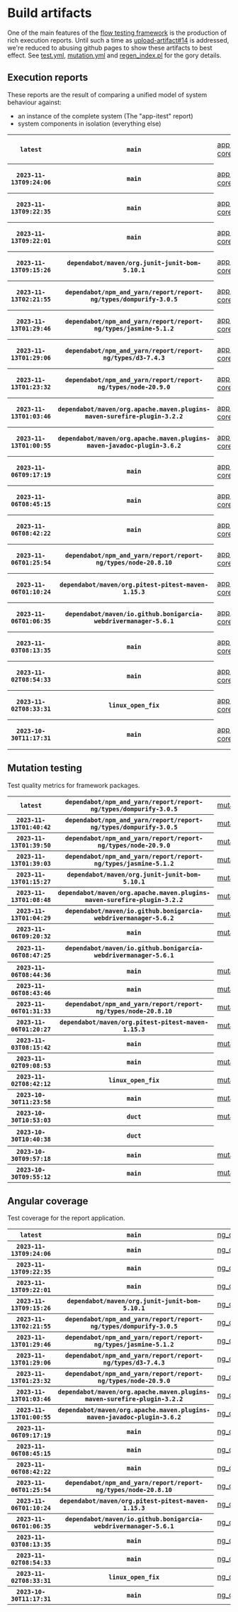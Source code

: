 # Build artifacts

One of the main features of the [flow testing framework](https://github.com/Mastercard/flow) is the production of rich execution reports.
Until such a time as [upload-artifact#14](https://github.com/actions/upload-artifact/issues/14) is addressed, we're reduced to abusing github pages to show these artifacts to best effect.
See [test.yml](https://github.com/Mastercard/flow/blob/main/.github/workflows/test.yml), [mutation.yml](https://github.com/Mastercard/flow/blob/main/.github/workflows/mutation.yml) and [regen_index.pl](https://github.com/Mastercard/flow/blob/pages/regen_index.pl) for the gory details.

## Execution reports

These reports are the result of comparing a unified model of system behaviour against:
 * an instance of the complete system (The "app-itest" report)
 * system components in isolation (everything else)

<!-- start:execution -->
<table>
	<tbody>
		<tr> <th><code>latest</code></th>
			 <th><code>main</code></th>
			<td><a href="execution/latest/app-core/target/mctf/latest/index.html">app-core</a></td>
			<td><a href="execution/latest/app-histogram/target/mctf/latest/index.html">app-histogram</a></td>
			<td><a href="execution/latest/app-itest/target/mctf/latest/index.html">app-itest</a></td>
			<td><a href="execution/latest/app-queue/target/mctf/latest/index.html">app-queue</a></td>
			<td><a href="execution/latest/app-store/target/mctf/latest/index.html">app-store</a></td>
			<td><a href="execution/latest/app-ui/target/mctf/latest/index.html">app-ui</a></td>
			<td><a href="execution/latest/app-web-ui/target/mctf/latest/index.html">app-web-ui</a></td>
		</tr>
		<tr> <th><code>2023-11-13T09:24:06</code></th>
			 <th><code>main</code></th>
			<td><a href="execution/1699867446/app-core/target/mctf/latest/index.html">app-core</a></td>
			<td><a href="execution/1699867446/app-histogram/target/mctf/latest/index.html">app-histogram</a></td>
			<td><a href="execution/1699867446/app-itest/target/mctf/latest/index.html">app-itest</a></td>
			<td><a href="execution/1699867446/app-queue/target/mctf/latest/index.html">app-queue</a></td>
			<td><a href="execution/1699867446/app-store/target/mctf/latest/index.html">app-store</a></td>
			<td><a href="execution/1699867446/app-ui/target/mctf/latest/index.html">app-ui</a></td>
			<td><a href="execution/1699867446/app-web-ui/target/mctf/latest/index.html">app-web-ui</a></td>
		</tr>
		<tr> <th><code>2023-11-13T09:22:35</code></th>
			 <th><code>main</code></th>
			<td><a href="execution/1699867355/app-core/target/mctf/latest/index.html">app-core</a></td>
			<td><a href="execution/1699867355/app-histogram/target/mctf/latest/index.html">app-histogram</a></td>
			<td><a href="execution/1699867355/app-itest/target/mctf/latest/index.html">app-itest</a></td>
			<td><a href="execution/1699867355/app-queue/target/mctf/latest/index.html">app-queue</a></td>
			<td><a href="execution/1699867355/app-store/target/mctf/latest/index.html">app-store</a></td>
			<td><a href="execution/1699867355/app-ui/target/mctf/latest/index.html">app-ui</a></td>
			<td><a href="execution/1699867355/app-web-ui/target/mctf/latest/index.html">app-web-ui</a></td>
		</tr>
		<tr> <th><code>2023-11-13T09:22:01</code></th>
			 <th><code>main</code></th>
			<td><a href="execution/1699867321/app-core/target/mctf/latest/index.html">app-core</a></td>
			<td><a href="execution/1699867321/app-histogram/target/mctf/latest/index.html">app-histogram</a></td>
			<td><a href="execution/1699867321/app-itest/target/mctf/latest/index.html">app-itest</a></td>
			<td><a href="execution/1699867321/app-queue/target/mctf/latest/index.html">app-queue</a></td>
			<td><a href="execution/1699867321/app-store/target/mctf/latest/index.html">app-store</a></td>
			<td><a href="execution/1699867321/app-ui/target/mctf/latest/index.html">app-ui</a></td>
			<td><a href="execution/1699867321/app-web-ui/target/mctf/latest/index.html">app-web-ui</a></td>
		</tr>
		<tr> <th><code>2023-11-13T09:15:26</code></th>
			 <th><code>dependabot/maven/org.junit-junit-bom-5.10.1</code></th>
			<td><a href="execution/1699866926/app-core/target/mctf/latest/index.html">app-core</a></td>
			<td><a href="execution/1699866926/app-histogram/target/mctf/latest/index.html">app-histogram</a></td>
			<td><a href="execution/1699866926/app-itest/target/mctf/latest/index.html">app-itest</a></td>
			<td><a href="execution/1699866926/app-queue/target/mctf/latest/index.html">app-queue</a></td>
			<td><a href="execution/1699866926/app-store/target/mctf/latest/index.html">app-store</a></td>
			<td><a href="execution/1699866926/app-ui/target/mctf/latest/index.html">app-ui</a></td>
			<td><a href="execution/1699866926/app-web-ui/target/mctf/latest/index.html">app-web-ui</a></td>
		</tr>
		<tr> <th><code>2023-11-13T02:21:55</code></th>
			 <th><code>dependabot/npm_and_yarn/report/report-ng/types/dompurify-3.0.5</code></th>
			<td><a href="execution/1699842115/app-core/target/mctf/latest/index.html">app-core</a></td>
			<td><a href="execution/1699842115/app-histogram/target/mctf/latest/index.html">app-histogram</a></td>
			<td><a href="execution/1699842115/app-itest/target/mctf/latest/index.html">app-itest</a></td>
			<td><a href="execution/1699842115/app-queue/target/mctf/latest/index.html">app-queue</a></td>
			<td><a href="execution/1699842115/app-store/target/mctf/latest/index.html">app-store</a></td>
			<td><a href="execution/1699842115/app-ui/target/mctf/latest/index.html">app-ui</a></td>
			<td><a href="execution/1699842115/app-web-ui/target/mctf/latest/index.html">app-web-ui</a></td>
		</tr>
		<tr> <th><code>2023-11-13T01:29:46</code></th>
			 <th><code>dependabot/npm_and_yarn/report/report-ng/types/jasmine-5.1.2</code></th>
			<td><a href="execution/1699838986/app-core/target/mctf/latest/index.html">app-core</a></td>
			<td><a href="execution/1699838986/app-histogram/target/mctf/latest/index.html">app-histogram</a></td>
			<td><a href="execution/1699838986/app-itest/target/mctf/latest/index.html">app-itest</a></td>
			<td><a href="execution/1699838986/app-queue/target/mctf/latest/index.html">app-queue</a></td>
			<td><a href="execution/1699838986/app-store/target/mctf/latest/index.html">app-store</a></td>
			<td><a href="execution/1699838986/app-ui/target/mctf/latest/index.html">app-ui</a></td>
			<td><a href="execution/1699838986/app-web-ui/target/mctf/latest/index.html">app-web-ui</a></td>
		</tr>
		<tr> <th><code>2023-11-13T01:29:06</code></th>
			 <th><code>dependabot/npm_and_yarn/report/report-ng/types/d3-7.4.3</code></th>
			<td><a href="execution/1699838946/app-core/target/mctf/latest/index.html">app-core</a></td>
			<td><a href="execution/1699838946/app-histogram/target/mctf/latest/index.html">app-histogram</a></td>
			<td><a href="execution/1699838946/app-itest/target/mctf/latest/index.html">app-itest</a></td>
			<td><a href="execution/1699838946/app-queue/target/mctf/latest/index.html">app-queue</a></td>
			<td><a href="execution/1699838946/app-store/target/mctf/latest/index.html">app-store</a></td>
			<td><a href="execution/1699838946/app-ui/target/mctf/latest/index.html">app-ui</a></td>
			<td><a href="execution/1699838946/app-web-ui/target/mctf/latest/index.html">app-web-ui</a></td>
		</tr>
		<tr> <th><code>2023-11-13T01:23:32</code></th>
			 <th><code>dependabot/npm_and_yarn/report/report-ng/types/node-20.9.0</code></th>
			<td><a href="execution/1699838612/app-core/target/mctf/latest/index.html">app-core</a></td>
			<td><a href="execution/1699838612/app-histogram/target/mctf/latest/index.html">app-histogram</a></td>
			<td><a href="execution/1699838612/app-itest/target/mctf/latest/index.html">app-itest</a></td>
			<td><a href="execution/1699838612/app-queue/target/mctf/latest/index.html">app-queue</a></td>
			<td><a href="execution/1699838612/app-store/target/mctf/latest/index.html">app-store</a></td>
			<td><a href="execution/1699838612/app-ui/target/mctf/latest/index.html">app-ui</a></td>
			<td><a href="execution/1699838612/app-web-ui/target/mctf/latest/index.html">app-web-ui</a></td>
		</tr>
		<tr> <th><code>2023-11-13T01:03:46</code></th>
			 <th><code>dependabot/maven/org.apache.maven.plugins-maven-surefire-plugin-3.2.2</code></th>
			<td><a href="execution/1699837426/app-core/target/mctf/latest/index.html">app-core</a></td>
			<td><a href="execution/1699837426/app-histogram/target/mctf/latest/index.html">app-histogram</a></td>
			<td><a href="execution/1699837426/app-itest/target/mctf/latest/index.html">app-itest</a></td>
			<td><a href="execution/1699837426/app-queue/target/mctf/latest/index.html">app-queue</a></td>
			<td><a href="execution/1699837426/app-store/target/mctf/latest/index.html">app-store</a></td>
			<td><a href="execution/1699837426/app-ui/target/mctf/latest/index.html">app-ui</a></td>
			<td><a href="execution/1699837426/app-web-ui/target/mctf/latest/index.html">app-web-ui</a></td>
		</tr>
		<tr> <th><code>2023-11-13T01:00:55</code></th>
			 <th><code>dependabot/maven/org.apache.maven.plugins-maven-javadoc-plugin-3.6.2</code></th>
			<td><a href="execution/1699837255/app-core/target/mctf/latest/index.html">app-core</a></td>
			<td><a href="execution/1699837255/app-histogram/target/mctf/latest/index.html">app-histogram</a></td>
			<td><a href="execution/1699837255/app-itest/target/mctf/latest/index.html">app-itest</a></td>
			<td><a href="execution/1699837255/app-queue/target/mctf/latest/index.html">app-queue</a></td>
			<td><a href="execution/1699837255/app-store/target/mctf/latest/index.html">app-store</a></td>
			<td><a href="execution/1699837255/app-ui/target/mctf/latest/index.html">app-ui</a></td>
			<td><a href="execution/1699837255/app-web-ui/target/mctf/latest/index.html">app-web-ui</a></td>
		</tr>
		<tr> <th><code>2023-11-06T09:17:19</code></th>
			 <th><code>main</code></th>
			<td><a href="execution/1699262239/app-core/target/mctf/latest/index.html">app-core</a></td>
			<td><a href="execution/1699262239/app-histogram/target/mctf/latest/index.html">app-histogram</a></td>
			<td><a href="execution/1699262239/app-itest/target/mctf/latest/index.html">app-itest</a></td>
			<td><a href="execution/1699262239/app-queue/target/mctf/latest/index.html">app-queue</a></td>
			<td><a href="execution/1699262239/app-store/target/mctf/latest/index.html">app-store</a></td>
			<td><a href="execution/1699262239/app-ui/target/mctf/latest/index.html">app-ui</a></td>
			<td><a href="execution/1699262239/app-web-ui/target/mctf/latest/index.html">app-web-ui</a></td>
		</tr>
		<tr> <th><code>2023-11-06T08:45:15</code></th>
			 <th><code>main</code></th>
			<td><a href="execution/1699260315/app-core/target/mctf/latest/index.html">app-core</a></td>
			<td><a href="execution/1699260315/app-histogram/target/mctf/latest/index.html">app-histogram</a></td>
			<td><a href="execution/1699260315/app-itest/target/mctf/latest/index.html">app-itest</a></td>
			<td><a href="execution/1699260315/app-queue/target/mctf/latest/index.html">app-queue</a></td>
			<td><a href="execution/1699260315/app-store/target/mctf/latest/index.html">app-store</a></td>
			<td><a href="execution/1699260315/app-ui/target/mctf/latest/index.html">app-ui</a></td>
			<td><a href="execution/1699260315/app-web-ui/target/mctf/latest/index.html">app-web-ui</a></td>
		</tr>
		<tr> <th><code>2023-11-06T08:42:22</code></th>
			 <th><code>main</code></th>
			<td><a href="execution/1699260142/app-core/target/mctf/latest/index.html">app-core</a></td>
			<td><a href="execution/1699260142/app-histogram/target/mctf/latest/index.html">app-histogram</a></td>
			<td><a href="execution/1699260142/app-itest/target/mctf/latest/index.html">app-itest</a></td>
			<td><a href="execution/1699260142/app-queue/target/mctf/latest/index.html">app-queue</a></td>
			<td><a href="execution/1699260142/app-store/target/mctf/latest/index.html">app-store</a></td>
			<td><a href="execution/1699260142/app-ui/target/mctf/latest/index.html">app-ui</a></td>
			<td><a href="execution/1699260142/app-web-ui/target/mctf/latest/index.html">app-web-ui</a></td>
		</tr>
		<tr> <th><code>2023-11-06T01:25:54</code></th>
			 <th><code>dependabot/npm_and_yarn/report/report-ng/types/node-20.8.10</code></th>
			<td><a href="execution/1699233954/app-core/target/mctf/latest/index.html">app-core</a></td>
			<td><a href="execution/1699233954/app-histogram/target/mctf/latest/index.html">app-histogram</a></td>
			<td><a href="execution/1699233954/app-itest/target/mctf/latest/index.html">app-itest</a></td>
			<td><a href="execution/1699233954/app-queue/target/mctf/latest/index.html">app-queue</a></td>
			<td><a href="execution/1699233954/app-store/target/mctf/latest/index.html">app-store</a></td>
			<td><a href="execution/1699233954/app-ui/target/mctf/latest/index.html">app-ui</a></td>
			<td><a href="execution/1699233954/app-web-ui/target/mctf/latest/index.html">app-web-ui</a></td>
		</tr>
		<tr> <th><code>2023-11-06T01:10:24</code></th>
			 <th><code>dependabot/maven/org.pitest-pitest-maven-1.15.3</code></th>
			<td><a href="execution/1699233024/app-core/target/mctf/latest/index.html">app-core</a></td>
			<td><a href="execution/1699233024/app-histogram/target/mctf/latest/index.html">app-histogram</a></td>
			<td><a href="execution/1699233024/app-itest/target/mctf/latest/index.html">app-itest</a></td>
			<td><a href="execution/1699233024/app-queue/target/mctf/latest/index.html">app-queue</a></td>
			<td><a href="execution/1699233024/app-store/target/mctf/latest/index.html">app-store</a></td>
			<td><a href="execution/1699233024/app-ui/target/mctf/latest/index.html">app-ui</a></td>
			<td><a href="execution/1699233024/app-web-ui/target/mctf/latest/index.html">app-web-ui</a></td>
		</tr>
		<tr> <th><code>2023-11-06T01:06:35</code></th>
			 <th><code>dependabot/maven/io.github.bonigarcia-webdrivermanager-5.6.1</code></th>
			<td><a href="execution/1699232795/app-core/target/mctf/latest/index.html">app-core</a></td>
			<td><a href="execution/1699232795/app-histogram/target/mctf/latest/index.html">app-histogram</a></td>
			<td><a href="execution/1699232795/app-itest/target/mctf/latest/index.html">app-itest</a></td>
			<td><a href="execution/1699232795/app-queue/target/mctf/latest/index.html">app-queue</a></td>
			<td><a href="execution/1699232795/app-store/target/mctf/latest/index.html">app-store</a></td>
			<td><a href="execution/1699232795/app-ui/target/mctf/latest/index.html">app-ui</a></td>
			<td><a href="execution/1699232795/app-web-ui/target/mctf/latest/index.html">app-web-ui</a></td>
		</tr>
		<tr> <th><code>2023-11-03T08:13:35</code></th>
			 <th><code>main</code></th>
			<td><a href="execution/1698999215/app-core/target/mctf/latest/index.html">app-core</a></td>
			<td><a href="execution/1698999215/app-histogram/target/mctf/latest/index.html">app-histogram</a></td>
			<td><a href="execution/1698999215/app-itest/target/mctf/latest/index.html">app-itest</a></td>
			<td><a href="execution/1698999215/app-queue/target/mctf/latest/index.html">app-queue</a></td>
			<td><a href="execution/1698999215/app-store/target/mctf/latest/index.html">app-store</a></td>
			<td><a href="execution/1698999215/app-ui/target/mctf/latest/index.html">app-ui</a></td>
			<td><a href="execution/1698999215/app-web-ui/target/mctf/latest/index.html">app-web-ui</a></td>
		</tr>
		<tr> <th><code>2023-11-02T08:54:33</code></th>
			 <th><code>main</code></th>
			<td><a href="execution/1698915273/app-core/target/mctf/latest/index.html">app-core</a></td>
			<td><a href="execution/1698915273/app-histogram/target/mctf/latest/index.html">app-histogram</a></td>
			<td><a href="execution/1698915273/app-itest/target/mctf/latest/index.html">app-itest</a></td>
			<td><a href="execution/1698915273/app-queue/target/mctf/latest/index.html">app-queue</a></td>
			<td><a href="execution/1698915273/app-store/target/mctf/latest/index.html">app-store</a></td>
			<td><a href="execution/1698915273/app-ui/target/mctf/latest/index.html">app-ui</a></td>
			<td><a href="execution/1698915273/app-web-ui/target/mctf/latest/index.html">app-web-ui</a></td>
		</tr>
		<tr> <th><code>2023-11-02T08:33:31</code></th>
			 <th><code>linux_open_fix</code></th>
			<td><a href="execution/1698914011/app-core/target/mctf/latest/index.html">app-core</a></td>
			<td><a href="execution/1698914011/app-histogram/target/mctf/latest/index.html">app-histogram</a></td>
			<td><a href="execution/1698914011/app-itest/target/mctf/latest/index.html">app-itest</a></td>
			<td><a href="execution/1698914011/app-queue/target/mctf/latest/index.html">app-queue</a></td>
			<td><a href="execution/1698914011/app-store/target/mctf/latest/index.html">app-store</a></td>
			<td><a href="execution/1698914011/app-ui/target/mctf/latest/index.html">app-ui</a></td>
			<td><a href="execution/1698914011/app-web-ui/target/mctf/latest/index.html">app-web-ui</a></td>
		</tr>
		<tr> <th><code>2023-10-30T11:17:31</code></th>
			 <th><code>main</code></th>
			<td><a href="execution/1698664651/app-core/target/mctf/latest/index.html">app-core</a></td>
			<td><a href="execution/1698664651/app-histogram/target/mctf/latest/index.html">app-histogram</a></td>
			<td><a href="execution/1698664651/app-itest/target/mctf/latest/index.html">app-itest</a></td>
			<td><a href="execution/1698664651/app-queue/target/mctf/latest/index.html">app-queue</a></td>
			<td><a href="execution/1698664651/app-store/target/mctf/latest/index.html">app-store</a></td>
			<td><a href="execution/1698664651/app-ui/target/mctf/latest/index.html">app-ui</a></td>
			<td><a href="execution/1698664651/app-web-ui/target/mctf/latest/index.html">app-web-ui</a></td>
		</tr>
	</tbody>
</table>
<!-- end:execution -->

## Mutation testing

Test quality metrics for framework packages.

<!-- start:mutation -->
<table>
	<tbody>
		<tr> <th><code>latest</code></th>
			 <th><code>dependabot/npm_and_yarn/report/report-ng/types/dompurify-3.0.5</code></th>
			<td><a href="mutation/latest/mutation_report/index.html">mutation</a></td>
			<td></td>
			<td></td>
			<td></td>
			<td></td>
			<td></td>
			<td></td>
			<td></td>
			<td></td>
			<td></td>
			<td></td>
			<td></td>
			<td></td>
			<td></td>
		</tr>
		<tr> <th><code>2023-11-13T01:40:42</code></th>
			 <th><code>dependabot/npm_and_yarn/report/report-ng/types/dompurify-3.0.5</code></th>
			<td><a href="mutation/1699839642/mutation_report/index.html">mutation</a></td>
			<td></td>
			<td></td>
			<td></td>
			<td></td>
			<td></td>
			<td></td>
			<td></td>
			<td></td>
			<td></td>
			<td></td>
			<td></td>
			<td></td>
			<td></td>
		</tr>
		<tr> <th><code>2023-11-13T01:39:50</code></th>
			 <th><code>dependabot/npm_and_yarn/report/report-ng/types/node-20.9.0</code></th>
			<td><a href="mutation/1699839590/mutation_report/index.html">mutation</a></td>
			<td></td>
			<td></td>
			<td></td>
			<td></td>
			<td></td>
			<td></td>
			<td></td>
			<td></td>
			<td></td>
			<td></td>
			<td></td>
			<td></td>
			<td></td>
		</tr>
		<tr> <th><code>2023-11-13T01:39:03</code></th>
			 <th><code>dependabot/npm_and_yarn/report/report-ng/types/jasmine-5.1.2</code></th>
			<td><a href="mutation/1699839543/mutation_report/index.html">mutation</a></td>
			<td></td>
			<td></td>
			<td></td>
			<td></td>
			<td></td>
			<td></td>
			<td></td>
			<td></td>
			<td></td>
			<td></td>
			<td></td>
			<td></td>
			<td></td>
		</tr>
		<tr> <th><code>2023-11-13T01:15:27</code></th>
			 <th><code>dependabot/maven/org.junit-junit-bom-5.10.1</code></th>
			<td><a href="mutation/1699838127/mutation_report/index.html">mutation</a></td>
			<td></td>
			<td></td>
			<td></td>
			<td></td>
			<td></td>
			<td></td>
			<td></td>
			<td></td>
			<td></td>
			<td></td>
			<td></td>
			<td></td>
			<td></td>
		</tr>
		<tr> <th><code>2023-11-13T01:08:48</code></th>
			 <th><code>dependabot/maven/org.apache.maven.plugins-maven-surefire-plugin-3.2.2</code></th>
			<td><a href="mutation/1699837728/mutation_report/index.html">mutation</a></td>
			<td></td>
			<td></td>
			<td></td>
			<td></td>
			<td></td>
			<td></td>
			<td></td>
			<td></td>
			<td></td>
			<td></td>
			<td></td>
			<td></td>
			<td></td>
		</tr>
		<tr> <th><code>2023-11-13T01:04:29</code></th>
			 <th><code>dependabot/maven/io.github.bonigarcia-webdrivermanager-5.6.2</code></th>
			<td><a href="mutation/1699837469/mutation_report/index.html">mutation</a></td>
			<td></td>
			<td></td>
			<td></td>
			<td></td>
			<td></td>
			<td></td>
			<td></td>
			<td></td>
			<td></td>
			<td></td>
			<td></td>
			<td></td>
			<td></td>
		</tr>
		<tr> <th><code>2023-11-06T09:20:32</code></th>
			 <th><code>main</code></th>
			<td><a href="mutation/1699262432/mutation_report/index.html">mutation</a></td>
			<td></td>
			<td></td>
			<td></td>
			<td></td>
			<td></td>
			<td></td>
			<td></td>
			<td></td>
			<td></td>
			<td></td>
			<td></td>
			<td></td>
			<td></td>
		</tr>
		<tr> <th><code>2023-11-06T08:47:25</code></th>
			 <th><code>dependabot/maven/io.github.bonigarcia-webdrivermanager-5.6.1</code></th>
			<td></td>
			<td><a href="mutation/1699260445/mutation_report/index.html">mutation_report</a></td>
			<td><a href="mutation/1699260445/project_mutation_reports/api/target/pit-reports/index.html">project_mutation_reports/api/target/pit-reports</a></td>
			<td><a href="mutation/1699260445/project_mutation_reports/builder/target/pit-reports/index.html">project_mutation_reports/builder/target/pit-reports</a></td>
			<td><a href="mutation/1699260445/project_mutation_reports/message/message-core/target/pit-reports/index.html">project_mutation_reports/message/message-core/target/pit-reports</a></td>
			<td><a href="mutation/1699260445/project_mutation_reports/message/message-http/target/pit-reports/index.html">project_mutation_reports/message/message-http/target/pit-reports</a></td>
			<td><a href="mutation/1699260445/project_mutation_reports/message/message-json/target/pit-reports/index.html">project_mutation_reports/message/message-json/target/pit-reports</a></td>
			<td><a href="mutation/1699260445/project_mutation_reports/message/message-sql/target/pit-reports/index.html">project_mutation_reports/message/message-sql/target/pit-reports</a></td>
			<td><a href="mutation/1699260445/project_mutation_reports/message/message-text/target/pit-reports/index.html">project_mutation_reports/message/message-text/target/pit-reports</a></td>
			<td><a href="mutation/1699260445/project_mutation_reports/message/message-web/target/pit-reports/index.html">project_mutation_reports/message/message-web/target/pit-reports</a></td>
			<td><a href="mutation/1699260445/project_mutation_reports/message/message-xml/target/pit-reports/index.html">project_mutation_reports/message/message-xml/target/pit-reports</a></td>
			<td><a href="mutation/1699260445/project_mutation_reports/model/target/pit-reports/index.html">project_mutation_reports/model/target/pit-reports</a></td>
			<td><a href="mutation/1699260445/project_mutation_reports/validation/validation-core/target/pit-reports/index.html">project_mutation_reports/validation/validation-core/target/pit-reports</a></td>
			<td><a href="mutation/1699260445/project_mutation_reports/validation/validation-junit5/target/pit-reports/index.html">project_mutation_reports/validation/validation-junit5/target/pit-reports</a></td>
		</tr>
		<tr> <th><code>2023-11-06T08:44:36</code></th>
			 <th><code>main</code></th>
			<td><a href="mutation/1699260276/mutation_report/index.html">mutation</a></td>
			<td></td>
			<td></td>
			<td></td>
			<td></td>
			<td></td>
			<td></td>
			<td></td>
			<td></td>
			<td></td>
			<td></td>
			<td></td>
			<td></td>
			<td></td>
		</tr>
		<tr> <th><code>2023-11-06T08:43:46</code></th>
			 <th><code>main</code></th>
			<td><a href="mutation/1699260226/mutation_report/index.html">mutation</a></td>
			<td></td>
			<td></td>
			<td></td>
			<td></td>
			<td></td>
			<td></td>
			<td></td>
			<td></td>
			<td></td>
			<td></td>
			<td></td>
			<td></td>
			<td></td>
		</tr>
		<tr> <th><code>2023-11-06T01:31:33</code></th>
			 <th><code>dependabot/npm_and_yarn/report/report-ng/types/node-20.8.10</code></th>
			<td><a href="mutation/1699234293/mutation_report/index.html">mutation</a></td>
			<td></td>
			<td></td>
			<td></td>
			<td></td>
			<td></td>
			<td></td>
			<td></td>
			<td></td>
			<td></td>
			<td></td>
			<td></td>
			<td></td>
			<td></td>
		</tr>
		<tr> <th><code>2023-11-06T01:20:27</code></th>
			 <th><code>dependabot/maven/org.pitest-pitest-maven-1.15.3</code></th>
			<td><a href="mutation/1699233627/mutation_report/index.html">mutation</a></td>
			<td></td>
			<td></td>
			<td></td>
			<td></td>
			<td></td>
			<td></td>
			<td></td>
			<td></td>
			<td></td>
			<td></td>
			<td></td>
			<td></td>
			<td></td>
		</tr>
		<tr> <th><code>2023-11-03T08:15:42</code></th>
			 <th><code>main</code></th>
			<td><a href="mutation/1698999342/mutation_report/index.html">mutation</a></td>
			<td></td>
			<td></td>
			<td></td>
			<td></td>
			<td></td>
			<td></td>
			<td></td>
			<td></td>
			<td></td>
			<td></td>
			<td></td>
			<td></td>
			<td></td>
		</tr>
		<tr> <th><code>2023-11-02T09:08:53</code></th>
			 <th><code>main</code></th>
			<td><a href="mutation/1698916133/mutation_report/index.html">mutation</a></td>
			<td></td>
			<td></td>
			<td></td>
			<td></td>
			<td></td>
			<td></td>
			<td></td>
			<td></td>
			<td></td>
			<td></td>
			<td></td>
			<td></td>
			<td></td>
		</tr>
		<tr> <th><code>2023-11-02T08:42:12</code></th>
			 <th><code>linux_open_fix</code></th>
			<td><a href="mutation/1698914532/mutation_report/index.html">mutation</a></td>
			<td></td>
			<td></td>
			<td></td>
			<td></td>
			<td></td>
			<td></td>
			<td></td>
			<td></td>
			<td></td>
			<td></td>
			<td></td>
			<td></td>
			<td></td>
		</tr>
		<tr> <th><code>2023-10-30T11:23:58</code></th>
			 <th><code>main</code></th>
			<td><a href="mutation/1698665038/mutation_report/index.html">mutation</a></td>
			<td></td>
			<td></td>
			<td></td>
			<td></td>
			<td></td>
			<td></td>
			<td></td>
			<td></td>
			<td></td>
			<td></td>
			<td></td>
			<td></td>
			<td></td>
		</tr>
		<tr> <th><code>2023-10-30T10:53:03</code></th>
			 <th><code>duct</code></th>
			<td><a href="mutation/1698663183/mutation_report/index.html">mutation</a></td>
			<td></td>
			<td></td>
			<td></td>
			<td></td>
			<td></td>
			<td></td>
			<td></td>
			<td></td>
			<td></td>
			<td></td>
			<td></td>
			<td></td>
			<td></td>
		</tr>
		<tr> <th><code>2023-10-30T10:40:38</code></th>
			 <th><code>duct</code></th>
			<td></td>
			<td><a href="mutation/1698662438/mutation_report/index.html">mutation_report</a></td>
			<td><a href="mutation/1698662438/project_mutation_reports/api/target/pit-reports/index.html">project_mutation_reports/api/target/pit-reports</a></td>
			<td><a href="mutation/1698662438/project_mutation_reports/builder/target/pit-reports/index.html">project_mutation_reports/builder/target/pit-reports</a></td>
			<td><a href="mutation/1698662438/project_mutation_reports/message/message-core/target/pit-reports/index.html">project_mutation_reports/message/message-core/target/pit-reports</a></td>
			<td><a href="mutation/1698662438/project_mutation_reports/message/message-http/target/pit-reports/index.html">project_mutation_reports/message/message-http/target/pit-reports</a></td>
			<td><a href="mutation/1698662438/project_mutation_reports/message/message-json/target/pit-reports/index.html">project_mutation_reports/message/message-json/target/pit-reports</a></td>
			<td><a href="mutation/1698662438/project_mutation_reports/message/message-sql/target/pit-reports/index.html">project_mutation_reports/message/message-sql/target/pit-reports</a></td>
			<td><a href="mutation/1698662438/project_mutation_reports/message/message-text/target/pit-reports/index.html">project_mutation_reports/message/message-text/target/pit-reports</a></td>
			<td><a href="mutation/1698662438/project_mutation_reports/message/message-web/target/pit-reports/index.html">project_mutation_reports/message/message-web/target/pit-reports</a></td>
			<td><a href="mutation/1698662438/project_mutation_reports/message/message-xml/target/pit-reports/index.html">project_mutation_reports/message/message-xml/target/pit-reports</a></td>
			<td><a href="mutation/1698662438/project_mutation_reports/model/target/pit-reports/index.html">project_mutation_reports/model/target/pit-reports</a></td>
			<td><a href="mutation/1698662438/project_mutation_reports/validation/validation-core/target/pit-reports/index.html">project_mutation_reports/validation/validation-core/target/pit-reports</a></td>
			<td><a href="mutation/1698662438/project_mutation_reports/validation/validation-junit5/target/pit-reports/index.html">project_mutation_reports/validation/validation-junit5/target/pit-reports</a></td>
		</tr>
		<tr> <th><code>2023-10-30T09:57:18</code></th>
			 <th><code>main</code></th>
			<td><a href="mutation/1698659838/mutation_report/index.html">mutation</a></td>
			<td></td>
			<td></td>
			<td></td>
			<td></td>
			<td></td>
			<td></td>
			<td></td>
			<td></td>
			<td></td>
			<td></td>
			<td></td>
			<td></td>
			<td></td>
		</tr>
		<tr> <th><code>2023-10-30T09:55:12</code></th>
			 <th><code>main</code></th>
			<td><a href="mutation/1698659712/mutation_report/index.html">mutation</a></td>
			<td></td>
			<td></td>
			<td></td>
			<td></td>
			<td></td>
			<td></td>
			<td></td>
			<td></td>
			<td></td>
			<td></td>
			<td></td>
			<td></td>
			<td></td>
		</tr>
	</tbody>
</table>
<!-- end:mutation -->

## Angular coverage

Test coverage for the report application.

<!-- start:ng_coverage -->
<table>
	<tbody>
		<tr> <th><code>latest</code></th>
			 <th><code>main</code></th>
			<td><a href="ng_coverage/latest/report/index.html">ng_coverage</a></td>
		</tr>
		<tr> <th><code>2023-11-13T09:24:06</code></th>
			 <th><code>main</code></th>
			<td><a href="ng_coverage/1699867446/report/index.html">ng_coverage</a></td>
		</tr>
		<tr> <th><code>2023-11-13T09:22:35</code></th>
			 <th><code>main</code></th>
			<td><a href="ng_coverage/1699867355/report/index.html">ng_coverage</a></td>
		</tr>
		<tr> <th><code>2023-11-13T09:22:01</code></th>
			 <th><code>main</code></th>
			<td><a href="ng_coverage/1699867321/report/index.html">ng_coverage</a></td>
		</tr>
		<tr> <th><code>2023-11-13T09:15:26</code></th>
			 <th><code>dependabot/maven/org.junit-junit-bom-5.10.1</code></th>
			<td><a href="ng_coverage/1699866926/report/index.html">ng_coverage</a></td>
		</tr>
		<tr> <th><code>2023-11-13T02:21:55</code></th>
			 <th><code>dependabot/npm_and_yarn/report/report-ng/types/dompurify-3.0.5</code></th>
			<td><a href="ng_coverage/1699842115/report/index.html">ng_coverage</a></td>
		</tr>
		<tr> <th><code>2023-11-13T01:29:46</code></th>
			 <th><code>dependabot/npm_and_yarn/report/report-ng/types/jasmine-5.1.2</code></th>
			<td><a href="ng_coverage/1699838986/report/index.html">ng_coverage</a></td>
		</tr>
		<tr> <th><code>2023-11-13T01:29:06</code></th>
			 <th><code>dependabot/npm_and_yarn/report/report-ng/types/d3-7.4.3</code></th>
			<td><a href="ng_coverage/1699838946/report/index.html">ng_coverage</a></td>
		</tr>
		<tr> <th><code>2023-11-13T01:23:32</code></th>
			 <th><code>dependabot/npm_and_yarn/report/report-ng/types/node-20.9.0</code></th>
			<td><a href="ng_coverage/1699838612/report/index.html">ng_coverage</a></td>
		</tr>
		<tr> <th><code>2023-11-13T01:03:46</code></th>
			 <th><code>dependabot/maven/org.apache.maven.plugins-maven-surefire-plugin-3.2.2</code></th>
			<td><a href="ng_coverage/1699837426/report/index.html">ng_coverage</a></td>
		</tr>
		<tr> <th><code>2023-11-13T01:00:55</code></th>
			 <th><code>dependabot/maven/org.apache.maven.plugins-maven-javadoc-plugin-3.6.2</code></th>
			<td><a href="ng_coverage/1699837255/report/index.html">ng_coverage</a></td>
		</tr>
		<tr> <th><code>2023-11-06T09:17:19</code></th>
			 <th><code>main</code></th>
			<td><a href="ng_coverage/1699262239/report/index.html">ng_coverage</a></td>
		</tr>
		<tr> <th><code>2023-11-06T08:45:15</code></th>
			 <th><code>main</code></th>
			<td><a href="ng_coverage/1699260315/report/index.html">ng_coverage</a></td>
		</tr>
		<tr> <th><code>2023-11-06T08:42:22</code></th>
			 <th><code>main</code></th>
			<td><a href="ng_coverage/1699260142/report/index.html">ng_coverage</a></td>
		</tr>
		<tr> <th><code>2023-11-06T01:25:54</code></th>
			 <th><code>dependabot/npm_and_yarn/report/report-ng/types/node-20.8.10</code></th>
			<td><a href="ng_coverage/1699233954/report/index.html">ng_coverage</a></td>
		</tr>
		<tr> <th><code>2023-11-06T01:10:24</code></th>
			 <th><code>dependabot/maven/org.pitest-pitest-maven-1.15.3</code></th>
			<td><a href="ng_coverage/1699233024/report/index.html">ng_coverage</a></td>
		</tr>
		<tr> <th><code>2023-11-06T01:06:35</code></th>
			 <th><code>dependabot/maven/io.github.bonigarcia-webdrivermanager-5.6.1</code></th>
			<td><a href="ng_coverage/1699232795/report/index.html">ng_coverage</a></td>
		</tr>
		<tr> <th><code>2023-11-03T08:13:35</code></th>
			 <th><code>main</code></th>
			<td><a href="ng_coverage/1698999215/report/index.html">ng_coverage</a></td>
		</tr>
		<tr> <th><code>2023-11-02T08:54:33</code></th>
			 <th><code>main</code></th>
			<td><a href="ng_coverage/1698915273/report/index.html">ng_coverage</a></td>
		</tr>
		<tr> <th><code>2023-11-02T08:33:31</code></th>
			 <th><code>linux_open_fix</code></th>
			<td><a href="ng_coverage/1698914011/report/index.html">ng_coverage</a></td>
		</tr>
		<tr> <th><code>2023-10-30T11:17:31</code></th>
			 <th><code>main</code></th>
			<td><a href="ng_coverage/1698664651/report/index.html">ng_coverage</a></td>
		</tr>
	</tbody>
</table>
<!-- end:ng_coverage -->